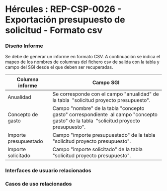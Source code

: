 # Hércules : REP\-CSP\-0026 \- Exportación presupuesto de solicitud \- Formato csv







### Diseño Informe

Se debe de generar un informe en formato CSV. A continuación se indica el mapeo de los nombres de columnas del fichero csv de salida con la tabla y campo del SGI desde el que deben ser recuperadas. 

  




| Columna informe | Campo SGI |
| --- | --- |
| Anualidad | Se corresponde con el campo "anualidad" de la tabla  "solicitud proyecto presupuesto". |
| Concepto de gasto | Campo "nombre" de la tabla "concepto gasto" correspondiente  al campo "concepto gasto" de la tabla  "solicitud proyecto presupuesto". |
| Importe presupuestado | Campo "importe presupuestado" de la tabla  "solicitud proyecto presupuesto". |
| Importe solicitado | Campo "importe solicitado" de la tabla  "solicitud proyecto presupuesto". |

  
  


  








### Interfaces de usuario relacionados







### Casos de uso relacionados



  














